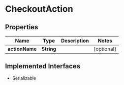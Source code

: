 

# CheckoutAction


## Properties

| Name | Type | Description | Notes |
|------------ | ------------- | ------------- | -------------|
|**actionName** | **String** |  |  [optional] |


## Implemented Interfaces

* Serializable


